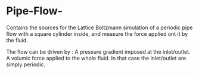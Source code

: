 # Pipe-Flow-
Contains the sources for the Lattice Boltzmann simulation of a periodic pipe flow with a square cylinder inside, and measure the force applied ont it by the fluid.

The flow can be driven by :
A pressure gradient imposed at the inlet/outlet.
A volumic force applied to the whole fluid. In that case the inlet/outlet are simply periodic.


